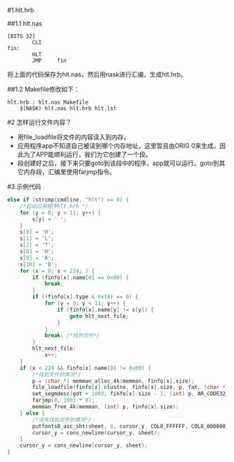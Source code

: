 #1.hlt.hrb

##1.1 hlt.nas

```
[BITS 32]
        CLI
fin:
        HLT
        JMP     fin
```

将上面的代码保存为hlt.nas，然后用nask进行汇编，生成hlt.hrb。

##1.2 Makefile修改如下：

```
hlt.hrb : hlt.nas Makefile
    $(NASK) hlt.nas hlt.hrb hlt.lst
```

#2 怎样运行文件内容？
* 用file_loadfile将文件的内容读入到内存。
* 应用程序app不知道自己被读到哪个内存地址，这里暂且由ORIG 0来生成。因此为了APP能顺利运行，我们为它创建了一个段。
*  段创建好之后，接下来只要goto到该段中的程序，app就可以运行。goto到其它内存段，汇编里使用farjmp指令。

#3.示例代码

```cpp
else if (strcmp(cmdline, "hlt") == 0) {
    /*启动应用程序hlt.hrb */
    for (y = 0; y < 11; y++) {
        s[y] = ' ';
    }
    s[0] = 'H';
    s[1] = 'L';
    s[2] = 'T';
    s[8] = 'H';
    s[9] = 'R';
    s[10] = 'B';
    for (x = 0; x < 224; ) {
        if (finfo[x].name[0] == 0x00) {
            break;
        }
        if ((finfo[x].type & 0x18) == 0) {
            for (y = 0; y < 11; y++) {
                if (finfo[x].name[y] != s[y]) {
                    goto hlt_next_file;
                }
            }
            break; /*找到文件*/
        }
        hlt_next_file:
            x++;
    }
    if (x < 224 && finfo[x].name[0] != 0x00) {
        /*找到文件的情况*/
        p = (char *) memman_alloc_4k(memman, finfo[x].size);
        file_loadfile(finfo[x].clustno, finfo[x].size, p, fat, (char *) (ADR_DISKIMG + 0x003e00));
        set_segmdesc(gdt + 1003, finfo[x].size - 1, (int) p, AR_CODE32_ER);
        farjmp(0, 1003 * 8);
        memman_free_4k(memman, (int) p, finfo[x].size);
    } else {
        /*没有找到文件的情况*/
        putfonts8_asc_sht(sheet, 8, cursor_y, COL8_FFFFFF, COL8_000000, "File not found.", 15);
        cursor_y = cons_newline(cursor_y, sheet);
    }
    cursor_y = cons_newline(cursor_y, sheet);
}
```